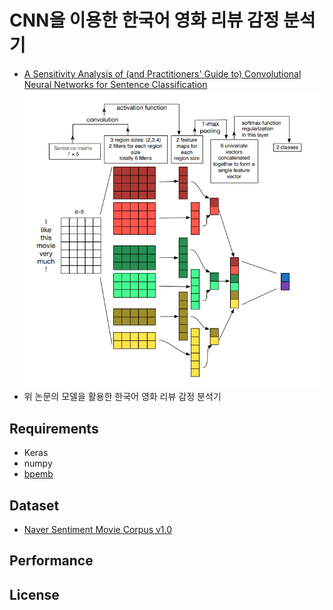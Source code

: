 # CNN을 이용한 한국어 영화 리뷰 감정 분석기
- [A Sensitivity Analysis of (and Practitioners' Guide to) Convolutional Neural Networks for Sentence Classification](https://arxiv.org/abs/1510.03820)
![ex screenshot](./img/model.png)
- 위 논문의 모델을 활용한 한국어 영화 리뷰 감정 분석기


## Requirements
- Keras
- numpy
- [bpemb](https://github.com/bheinzerling/bpemb)
  
  
## Dataset
- [Naver Sentiment Movie Corpus v1.0](https://github.com/e9t/nsmc)

## Performance
    
## License
